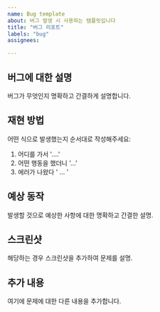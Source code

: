 ```yaml
---
name: Bug template
about: 버그 발생 시 사용하는 템플릿입니다
title: "버그 리포트"
labels: "bug"
assignees:

---
```


## 버그에 대한 설명
버그가 무엇인지 명확하고 간결하게 설명합니다.

## 재현 방법
어떤 식으로 발생했는지 순서대로 작성해주세요:
1. 어디를 가서 '....'
2. 어떤 행동을 했더니 '...'
3. 에러가 나왔다 ' ... '

## 예상 동작
발생할 것으로 예상한 사항에 대한 명확하고 간결한 설명.

## 스크린샷
해당하는 경우 스크린샷을 추가하여 문제를 설명.


## 추가 내용
여기에 문제에 대한 다른 내용을 추가합니다.
